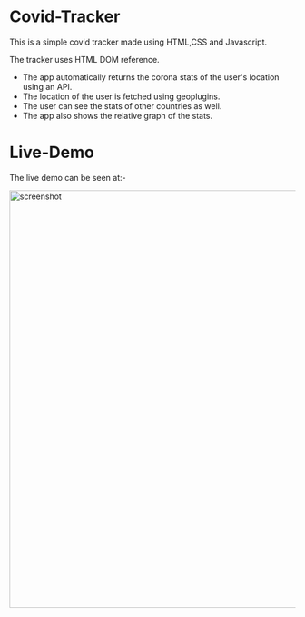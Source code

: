 # Covid-Tracker
This is a simple covid tracker made using HTML,CSS and Javascript.

The tracker uses HTML DOM reference.

* The app automatically returns the corona stats of the user's location using an API.
* The location of the user is fetched using geoplugins.
* The user can see the stats of other countries as well.
* The app also shows the relative graph of the stats.

# Live-Demo

The live demo can be seen at:-


<img width="735" alt = "screenshot" src="https://user-images.githubusercontent.com/63923966/123946288-aa597300-d9bc-11eb-9515-545d1d3a53c1.jpeg">

